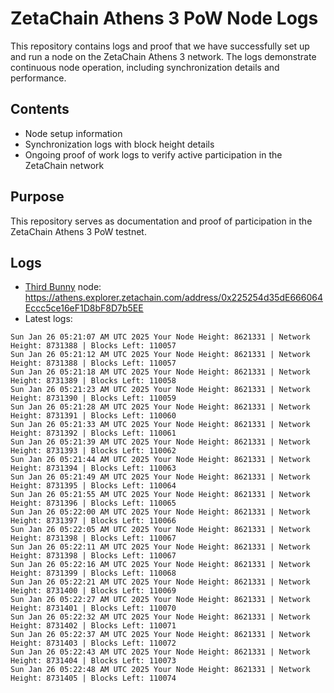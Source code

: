 # ZetaChain Athens 3 PoW Node Logs
This repository contains logs and proof that we have successfully set up and run a node on the ZetaChain Athens 3 network. The logs demonstrate continuous node operation, including synchronization details and performance.

## Contents
- Node setup information
- Synchronization logs with block height details
- Ongoing proof of work logs to verify active participation in the ZetaChain network

## Purpose
This repository serves as documentation and proof of participation in the ZetaChain Athens 3 PoW testnet.

## Logs

- [Third Bunny](https://thirdbunny.xyz/) node: https://athens.explorer.zetachain.com/address/0x225254d35dE666064Eccc5ce16eF1D8bF8D7b5EE
- Latest logs:
```
Sun Jan 26 05:21:07 AM UTC 2025 Your Node Height: 8621331 | Network Height: 8731388 | Blocks Left: 110057
Sun Jan 26 05:21:12 AM UTC 2025 Your Node Height: 8621331 | Network Height: 8731388 | Blocks Left: 110057
Sun Jan 26 05:21:18 AM UTC 2025 Your Node Height: 8621331 | Network Height: 8731389 | Blocks Left: 110058
Sun Jan 26 05:21:23 AM UTC 2025 Your Node Height: 8621331 | Network Height: 8731390 | Blocks Left: 110059
Sun Jan 26 05:21:28 AM UTC 2025 Your Node Height: 8621331 | Network Height: 8731391 | Blocks Left: 110060
Sun Jan 26 05:21:33 AM UTC 2025 Your Node Height: 8621331 | Network Height: 8731392 | Blocks Left: 110061
Sun Jan 26 05:21:39 AM UTC 2025 Your Node Height: 8621331 | Network Height: 8731393 | Blocks Left: 110062
Sun Jan 26 05:21:44 AM UTC 2025 Your Node Height: 8621331 | Network Height: 8731394 | Blocks Left: 110063
Sun Jan 26 05:21:49 AM UTC 2025 Your Node Height: 8621331 | Network Height: 8731395 | Blocks Left: 110064
Sun Jan 26 05:21:55 AM UTC 2025 Your Node Height: 8621331 | Network Height: 8731396 | Blocks Left: 110065
Sun Jan 26 05:22:00 AM UTC 2025 Your Node Height: 8621331 | Network Height: 8731397 | Blocks Left: 110066
Sun Jan 26 05:22:05 AM UTC 2025 Your Node Height: 8621331 | Network Height: 8731398 | Blocks Left: 110067
Sun Jan 26 05:22:11 AM UTC 2025 Your Node Height: 8621331 | Network Height: 8731398 | Blocks Left: 110067
Sun Jan 26 05:22:16 AM UTC 2025 Your Node Height: 8621331 | Network Height: 8731399 | Blocks Left: 110068
Sun Jan 26 05:22:21 AM UTC 2025 Your Node Height: 8621331 | Network Height: 8731400 | Blocks Left: 110069
Sun Jan 26 05:22:27 AM UTC 2025 Your Node Height: 8621331 | Network Height: 8731401 | Blocks Left: 110070
Sun Jan 26 05:22:32 AM UTC 2025 Your Node Height: 8621331 | Network Height: 8731402 | Blocks Left: 110071
Sun Jan 26 05:22:37 AM UTC 2025 Your Node Height: 8621331 | Network Height: 8731403 | Blocks Left: 110072
Sun Jan 26 05:22:43 AM UTC 2025 Your Node Height: 8621331 | Network Height: 8731404 | Blocks Left: 110073
Sun Jan 26 05:22:48 AM UTC 2025 Your Node Height: 8621331 | Network Height: 8731405 | Blocks Left: 110074
```
